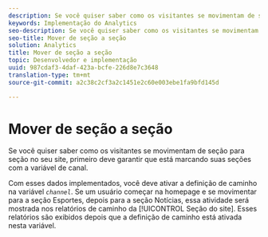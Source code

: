```yaml
---
description: Se você quiser saber como os visitantes se movimentam de seção para seção no seu site, primeiro deve garantir que está marcando suas seções com a variável de canal.
keywords: Implementação do Analytics
seo-description: Se você quiser saber como os visitantes se movimentam de seção para seção no seu site, primeiro deve garantir que está marcando suas seções com a variável de canal.
seo-title: Mover de seção a seção
solution: Analytics
title: Mover de seção a seção
topic: Desenvolvedor e implementação
uuid: 987cdaf3-4daf-423a-bcfe-226d8e7c3648
translation-type: tm+mt
source-git-commit: a2c38c2cf3a2c1451e2c60e003ebe1fa9bfd145d

---
```



# Mover de seção a seção

Se você quiser saber como os visitantes se movimentam de seção para seção no seu site, primeiro deve garantir que está marcando suas seções com a variável de canal.

Com esses dados implementados, você deve ativar a definição de caminho na variável *`channel`*. Se um usuário começar na homepage e se movimentar para a seção Esportes, depois para a seção Notícias, essa atividade será mostrada nos relatórios de caminho da [!UICONTROL Seção do site]. Esses relatórios são exibidos depois que a definição de caminho está ativada nesta variável.
